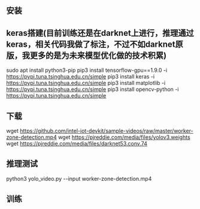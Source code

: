 ## 安装
## keras搭建(目前训练还是在darknet上进行，推理通过keras，相关代码我做了标注，不过不如darknet原版，我更多的是为未来模型优化做的技术积累)
sudo apt install python3-pip
pip3 install tensorflow-gpu==1.9.0 -i https://pypi.tuna.tsinghua.edu.cn/simple
pip3 install keras -i https://pypi.tuna.tsinghua.edu.cn/simple
pip3 install matplotlib -i https://pypi.tuna.tsinghua.edu.cn/simple
pip3 install opencv-python -i https://pypi.tuna.tsinghua.edu.cn/simple
## 下载
wget https://github.com/intel-iot-devkit/sample-videos/raw/master/worker-zone-detection.mp4
wget https://pjreddie.com/media/files/yolov3.weights
wget https://pjreddie.com/media/files/darknet53.conv.74
## 推理测试
python3 yolo_video.py --input worker-zone-detection.mp4
## 训练
